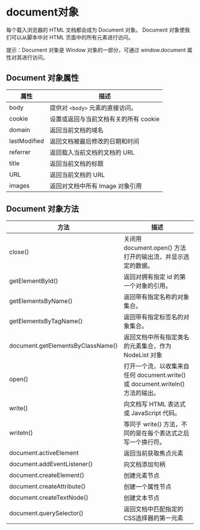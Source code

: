 # document对象

每个载入浏览器的 HTML 文档都会成为 Document 对象。
Document 对象使我们可以从脚本中对 HTML 页面中的所有元素进行访问。

提示：Document 对象是 Window 对象的一部分，可通过 window.document 属性对其进行访问。

## Document 对象属性
| 属性 | 描述 |
| -- | -- |
| body | 提供对 `<body>` 元素的直接访问。 |
| cookie | 设置或返回与当前文档有关的所有 cookie|
| domain | 返回当前文档的域名|
| lastModified| 返回文档被最后修改的日期和时间|
| referrer| 返回载入当前文档的文档的 URL|
| title | 返回当前文档的标题|
| URL | 返回当前文档的 URL|
|images|返回对文档中所有 Image 对象引用|


## Document 对象方法

| 方法 | 描述|
| -- | -- |
| close()| 关闭用 document.open() 方法打开的输出流，并显示选定的数据。 |
| getElementById() | 返回对拥有指定 id 的第一个对象的引用。|
| getElementsByName()| 返回带有指定名称的对象集合。 |
| getElementsByTagName()| 返回带有指定标签名的对象集合。 |
|document.getElementsByClassName()|返回文档中所有指定类名的元素集合，作为 NodeList 对象|
| open()| 打开一个流，以收集来自任何 document.write() 或 document.writeln() 方法的输出。 |
| write()| 向文档写 HTML 表达式 或 JavaScript 代码。 |
| writeln()	| 等同于 write() 方法，不同的是在每个表达式之后写一个换行符。 |
|document.activeElement	|返回当前获取焦点元素|
|document.addEventListener()|向文档添加句柄|
|document.createElement()|创建元素节点|
|document.createAttribute()|创建一个属性节点|
|document.createTextNode()|创建文本节点|
|document.querySelector()|返回文档中匹配指定的CSS选择器的第一元素|


